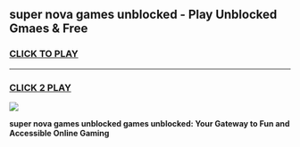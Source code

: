 
## super nova games unblocked - Play Unblocked Gmaes & Free
<h3>
<a href="https://news.freeplayer.one?title=super_nova_games_unblocked&ref=23F">CLICK TO PLAY</a></h3>
<hr>

<h3>
<a href="https://news.freeplayer.one?title=super_nova_games_unblocked&ref=23F">CLICK 2 PLAY</a>
  
</h3>

<a href="https://news.freeplayer.one?title=super_nova_games_unblocked&ref=23F/"><img src="https://clearcache.store/games.png"></a>


**super nova games unblocked games unblocked: Your Gateway to Fun and Accessible Online Gaming**
